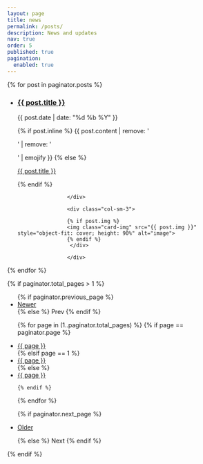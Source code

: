 ```yaml
---
layout: page
title: news
permalink: /posts/
description: News and updates
nav: true
order: 5
published: true
pagination:
  enabled: true
---
```




<!-- This loops through the paginated posts -->
{% for post in paginator.posts %}
  <ul class="post-list"> 
<li>
			<div class="row">
				<div class="col-sm-9">
					<h3> <a class="news-title" href="{{ post.url }}">{{ post.title }}</a> </h3> 
					<p class="author">
    <span class="date">{{ post.date | date: "%d %b %Y" }}</span>
  </p>
					{% if post.inline %}
            {{ post.content | remove: '<p>' | remove: '</p>' | emojify }}
          {% else %}
            
<a class="news-title" href="{{ post.url }}">{{ post.title }}</a>
         
 {% endif %}
					
					</div>
					
					<div class="col-sm-3"> 
					
					{% if post.img %}
					<img class="card-img" src="{{ post.img }}" style="object-fit: cover; height: 90%" alt="image">
					{% endif %}
					 </div> 
					
					</div> 
		 

</li> 	 
</ul>
{% endfor %}

<!-- Pagination links -->
{% if paginator.total_pages > 1 %}
<nav aria-label="Blog page naviation">
<ul class="pagination pagination-lg justify-content-center">
  {% if paginator.previous_page %}
  
  
 <li class="page-item disabled"> <a class="page-link" href="{{ paginator.previous_page_path | relative_url }}" tabindex="-1" aria-disabled="">Newer</a> </li>
  {% else %}
    <span>Prev</span>
  {% endif %}

  {% for page in (1..paginator.total_pages) %}
    {% if page == paginator.page %}
       <li class="page-item active"> <a class="page-link" href="{{ page }}" title="blog">{{ page }}</a> </li>
    {% elsif page == 1 %}
     <li class="page-item "> <a class="page-link" href="{{ '/' | relative_url }}" title="blog - page {{ page }}">{{ page }}</a> </li>
    {% else %}
      <li class="page-item "> <a class="page-link" href="{{ site.paginate_path | relative_url | replace: ':num', page }}" title="blog - page {{ page }}">{{ page }}</a> </li>
     
    {% endif %}
  {% endfor %}

  {% if paginator.next_page %}
    <li class="page-item "> <a class="page-link" href="{ paginator.next_page_path | relative_url }}">Older</a> </li>
   
  {% else %}
    <span>Next</span>
  {% endif %}
  </ul>
      </nav>
{% endif %}




